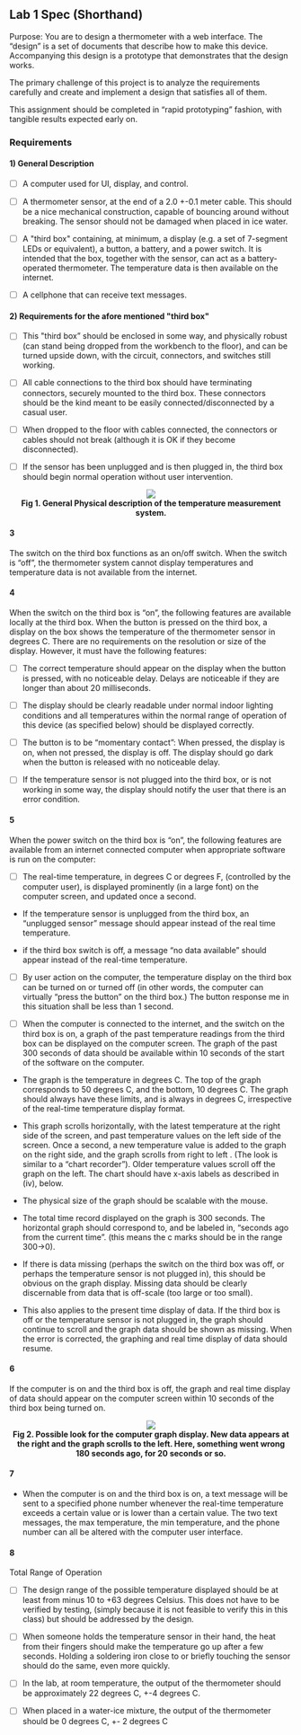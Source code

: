 ## Lab 1 Spec (Shorthand)

Purpose: You are to design a thermometer with a web interface. The “design” is a
set of documents that describe how to make this device. Accompanying this design
is a prototype that demonstrates that the design works.


The primary challenge of this project is to analyze the requirements carefully 
and create and implement a design that satisfies all of them.


This assignment should be completed in “rapid prototyping” fashion, with tangible 
results expected early on.

### Requirements

#### 1) General Description

- [ ] A computer used for UI, display, and control.

- [ ] A thermometer sensor, at the end of a 2.0 +-0.1 meter cable. This should be 
a nice mechanical construction, capable of bouncing around without breaking. 
The sensor should not be damaged when placed in ice water.

- [ ] A "third box" containing, at minimum, a display (e.g. a set of 7-segment LEDs 
or equivalent), a button, a battery, and a power switch. It is intended that the
box, together with the sensor, can act as a battery-operated thermometer. 
The temperature data is then available on the internet.

- [ ] A cellphone that can receive text messages.

#### 2) Requirements for the afore mentioned "third box"

- [ ] This "third box” should be enclosed in some way, and physically robust (can 
stand being dropped from the workbench to the floor), and can be turned upside 
down, with the circuit, connectors, and switches still working.

- [ ] All cable connections to the third box should have terminating connectors, 
securely mounted to the third box. These connectors should be the kind meant to 
be easily connected/disconnected by a casual user.

- [ ] When dropped to the floor with cables connected, the connectors or cables 
should not break (although it is OK if they become disconnected). 

- [ ] If the sensor has been unplugged and is then plugged in, the third box should 
begin normal operation without user intervention. 

<p align="center">
  <img src="https://i.imgur.com/DjwLPn4.png">
  </br>
  <b>Fig 1. General Physical description of the temperature measurement 
  system.</b>
</p>

#### 3
The switch on the third box functions as an on/off switch. When the switch is 
“off”, the thermometer system cannot display temperatures and temperature data 
is not available from the internet. 

#### 4
When the switch on the third box is “on”, the following features are available 
locally at the third box. When the button is pressed on the third box, a display
on the box shows the temperature of the thermometer sensor in degrees C. There 
are no requirements on the resolution or size of the display. However, it must 
have the following features: 

- [ ] The correct temperature should appear on the display when the button is 
pressed, with no noticeable delay. Delays are noticeable if they are longer than 
about 20 milliseconds.

- [ ] The display should be clearly readable under normal indoor lighting 
conditions and all temperatures within the normal range of operation of this 
device (as specified below) should be displayed correctly.

- [ ] The button is to be “momentary contact”: When pressed, the display is on, 
when not pressed, the display is off. The display should go dark when the button
is released with no noticeable delay. 

- [ ] If the temperature sensor is not plugged into the third box, or is not 
working in some way, the display should notify the user that there is an error 
condition. 

#### 5
When the power switch on the third box is “on”, the following features are 
available from an internet connected computer when appropriate software is run 
on the computer:

- [ ] The real-time temperature, in degrees C or degrees F, (controlled by the 
computer user), is displayed prominently (in a large font) on the computer 
screen, and updated once a second.

- If the temperature sensor is unplugged from the third box, an “unplugged sensor” 
message should appear instead of the real time temperature.

- if the third box switch is off, a message “no data available” should appear 
instead of the real-time temperature. 

- [ ] By user action on the computer, the temperature display on the third box can be 
turned on or turned off (in other words, the computer can virtually “press the 
button” on the third box.) The button response me in this situation shall be 
less than 1 second. 

- [ ] When the computer is connected to the internet, and the switch on the third box 
is on, a graph of the past temperature readings from the third box can be 
displayed on the computer screen. The graph of the past 300 seconds of data 
should be available within 10 seconds of the start of the software on the 
computer. 

- The graph is the temperature in degrees C. The top of the graph corresponds to 50 
degrees C, and the bottom, 10 degrees C. The graph should always have these limits, 
and is always in degrees C, irrespective of the real-time temperature display format. 

- This graph scrolls horizontally, with the latest temperature at the right side of 
the screen, and past temperature values on the left side of the screen. Once a second,
a new temperature value is added to the graph on the right side, and the graph 
scrolls from right to left . (The look is similar to a “chart recorder”). Older 
temperature values scroll off the graph on the left. The chart should have x-axis 
labels as described in (iv), below. 

- The physical size of the graph should be scalable with the mouse. 

- The total time record displayed on the graph is 300 seconds. The horizontal graph 
should correspond to, and be labeled in, “seconds ago from the current time”. (this 
means the c marks should be in the range 300->0). 

- If there is data missing (perhaps the switch on the third box was off, or perhaps 
the temperature sensor is not plugged in), this should be obvious on the graph 
display. Missing data should be clearly discernable from data that is off-scale (too 
large or too small). 

- This also applies to the present time display of data.  If the third box is off or 
the temperature sensor is not plugged in, the graph should continue to scroll and the 
graph data should be shown as missing. When the error is corrected, the graphing 
and real time display of data should resume. 

#### 6

If the computer is on and the third box is off, the graph and real time display of 
data should appear on the computer screen within 10 seconds of the third box being 
turned on. 

<p align="center">
  <img src="https://i.imgur.com/n2OgvBX.png">
  </br>
  <b>Fig 2. Possible look for the computer graph display. 
  New data appears at the right and the graph scrolls to the left.  
  Here, something went wrong 180 seconds ago, for 20 seconds or so.</b>
</p>

#### 7

- When the computer is on and the third box is on, a text message will be sent to a 
specified phone number whenever the real-time temperature exceeds a certain value or 
is lower than a certain value. The two text messages, the max temperature, the min 
temperature, and the phone number can all be altered with the computer user 
interface.

#### 8

Total Range of Operation

- [ ] The design range of the possible temperature displayed should be at least from 
minus 10 to +63 degrees Celsius. This does not have to be verified by testing, 
(simply because it is not feasible to verify this in this class) but should be 
addressed by the design. 

- [ ] When someone holds the temperature sensor in their hand, the heat from their 
fingers should make the temperature go up after a few seconds. Holding a soldering 
iron close to or briefly touching the sensor should do the same, even more quickly. 

- [ ] In the lab, at room temperature, the output of the thermometer should be 
approximately 22 degrees C, +-4 degrees C. 

- [ ] When placed in a water-ice mixture, the output of the thermometer should be 0 
degrees C, +- 2 degrees C
